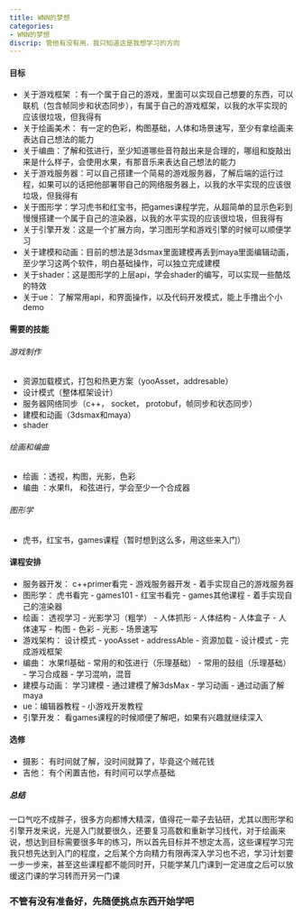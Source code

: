 ```yaml
---
title: WNN的梦想
categories: 
- WNN的梦想
discrip: 管他有没有用，我只知道这是我想学习的方向
---
```

#### 目标
- 关于游戏框架 ：有一个属于自己的游戏，里面可以实现自己想要的东西，可以联机（包含帧同步和状态同步），有属于自己的游戏框架，以我的水平实现的应该很垃圾，但我得有
- 关于绘画美术： 有一定的色彩，构图基础，人体和场景速写，至少有拿绘画来表达自己想法的能力
- 关于编曲：了解和弦进行，至少知道哪些音符敲出来是合理的，哪组和旋敲出来是什么样子，会使用水果，有那音乐来表达自己想法的能力
- 关于游戏服务器：可以自己搭建一个简易的游戏服务器，了解后端的运行过程，如果可以的话把他部署带自己的网络服务器上，以我的水平实现的应该很垃圾，但我得有
- 关于图形学：学习虎书和红宝书，把games课程学完，从超简单的显示色彩到慢慢搭建一个属于自己的渲染器，以我的水平实现的应该很垃圾，但我得有
- 关于引擎开发：这是一个扩展方向，学习图形学和游戏引擎的时候可以顺便学习
- 关于建模和动画：目前的想法是3dsmax里面建模再丢到maya里面编辑动画，至少学习这两个软件，明白基础操作，可以独立完成建模
- 关于shader：这是图形学的上层api，学会shader的编写，可以实现一些酷炫的特效
- 关于ue： 了解常用api，和界面操作，以及代码开发模式，能上手撸出个小demo

#### 需要的技能
###### 游戏制作
- 资源加载模式，打包和热更方案（yooAsset，addresable）
- 设计模式（整体框架设计）
- 服务器网络同步（c++， socket， protobuf，帧同步和状态同步）
- 建模和动画（3dsmax和maya）
- shader
###### 绘画和编曲
- 绘画 ：透视，构图，光影，色彩
- 编曲 ：水果fl， 和弦进行，学会至少一个合成器

###### 图形学
- 虎书，红宝书，games课程（暂时想到这么多，用这些来入门）

#### 课程安排
- 服务器开发： c++primer看完 - 游戏服务器开发 - 着手实现自己的游戏服务器
- 图形学： 虎书看完 - games101 - 红宝书看完 - games其他课程 - 着手实现自己的渲染器
- 绘画： 透视学习 - 光影学习（粗学） - 人体抓形 - 人体结构 - 人体盒子 - 人体速写 - 构图 - 色彩 - 光影 - 场景速写
- 游戏架构： 设计模式 - yooAsset - addressAble - 资源加载 - 设计模式 - 完成游戏框架
- 编曲： 水果fl基础 - 常用的和弦进行（乐理基础） - 常用的鼓组（乐理基础） -  学习合成器 - 学习混响，混音
- 建模与动画： 学习建模 - 通过建模了解3dsMax - 学习动画 - 通过动画了解maya
- ue：编辑器教程 - 小游戏开发教程
- 引擎开发： 看games课程的时候顺便了解吧，如果有兴趣就继续深入
#### 选修
- 摄影： 有时间就了解，没时间就算了，毕竟这个贼花钱
- 吉他： 有个闲置吉他，有时间可以学点基础
##### 总结
一口气吃不成胖子，很多方向都博大精深，值得花一辈子去钻研，尤其以图形学和引擎开发来说，光是入门就要很久，还要复习高数和重新学习线代，对于绘画来说，想达到目标需要很多年的练习，所以首先目标并不想定太高，这些课程学习完我只想先达到入门的程度，之后某个方向精力有限再深入学习也不迟，学习计划要一步一步来，甚至这些课程都不能同时开，只能学某几门课到一定进度之后可以放缓这门课的学习转而开另一门课
### 不管有没有准备好，先随便挑点东西开始学吧
